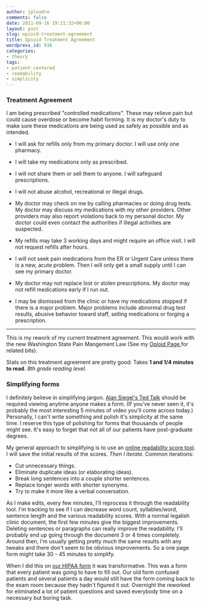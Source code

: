 ```yaml
---
author: jploudre
comments: false
date: 2011-09-16 19:11:32+00:00
layout: post
slug: opioid-treatment-agreement
title: Opioid Treatment Agreement
wordpress_id: 938
categories:
- theory
tags:
- patient-centered
- readability
- simplicity
---
```


### Treatment Agreement

I am being prescribed "controlled medications". These may relieve pain but could cause overdose or become habit forming.  It is my doctor's duty to make sure these medications are being used as safely as possible and as intended.

* I will ask for refills only from my primary doctor. I will use only one pharmacy.

* I will take my medications only as prescribed.  

* I will not share them or sell them to anyone. I will safeguard prescriptions. 

* I will not abuse alcohol, recreational or illegal drugs.

* My doctor may check on me by calling pharmacies or doing drug tests. My doctor may discuss my medications with my other providers. Other providers may also report violations back to my personal doctor. My doctor could even contact the authorities if illegal activities are suspected.

* My refills may take 3 working days and might require an office visit. I will  not request refills after hours.

* I will not seek pain medications from the ER or Urgent Care unless there is a new, acute problem. Then I will only get a small supply until I can see my primary doctor.

* My doctor may not replace lost or stolen prescriptions. My doctor may not refill medications early if I run out.

* I may be dismissed from the clinic or have my medications stopped if there is a major problem. Major problems include abnormal drug test results, abusive behavior toward staff, selling medications or forging a prescription.

- - -


This is my rework of my current treatment agreement. This would work with the new Washington State Pain Mangement Law (See my [Oploid Page ](/opioid/)for related bits). 

Stats on this treatment agreement are pretty good: Takes **1 and 1/4 minutes to read**. *8th grade reading level.* 

### Simplifying forms

I definitely believe in simplifying jargon. [Alan Siegel's Ted Talk](http://www.ted.com/talks/lang/eng/alan_siegel_let_s_simplify_legal_jargon.html) should be required viewing anytime anyone makes a form. (If you've never seen it, it's probably the most interesting 5 minutes of video you'll come across today.) Personally, I can't write something and polish it's simplicity at the same time. I reserve this type of polishing for forms that thousands of people might see.  It's easy to forget that not all of our patients have post-graduate degrees.

My general approach to simplifying is to use an [online readability score tool](http://www.addedbytes.com/lab/readability-score/). I will save the initial results of the scores. *Then I iterate.* Common iterations:

* Cut unnecessary things.
* Eliminate duplicate ideas (or elaborating ideas).
* Break long sentences into a couple shorter sentences.
* Replace longer words with shorter synonyms.
* Try to make it more like a verbal conversation.

As I make edits, every few minutes, I'll reprocess it through the readability tool. I'm tracking to see if I can decrease word count, syllables/word, sentence length and the various readability scores. With a normal legalish clinic document, the first few minutes give the biggest improvements. Deleting sentences or paragraphs can really improve the readability. I'll probably end up going through the document 3 or 4 times completely. Around then, I'm usually getting pretty much the same results with any tweaks and there don't seem to be obvious improvements. So a one page form might take 30 - 45 minutes to simplify. 

When I did this on [our HIPAA form](/2011/hipaa-form/) it was transformative. This was a form that every patient was going to have to fill out. Our old form confused patients and several patients a day would still have the form coming back to the exam room because they hadn't figured it out. Overnight the reworked for eliminated a lot of patient questions and saved everybody time on a necessary but boring task.



